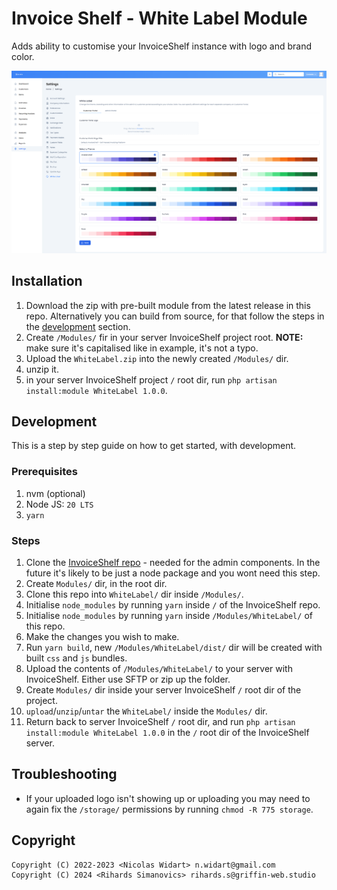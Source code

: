 # Invoice Shelf - White Label Module

Adds ability to customise your InvoiceShelf instance with logo and brand color.

![Preview of Invoice Shelf, White Label Settings page](./preview.png)

## Installation

1. Download the zip with pre-built module from the latest release in this repo. Alternatively you can build from source, for that follow the steps in the [development](#development) section.
2. Create `/Modules/` fir in your server InvoiceShelf project root. **NOTE:** make sure it's capitalised like in example, it's not a typo.
3. Upload the `WhiteLabel.zip` into the newly created `/Modules/` dir.
4. unzip it.
5. in your server InvoiceShelf project `/` root dir, run `php artisan install:module WhiteLabel 1.0.0`.

## Development

This is a step by step guide on how to get started, with development.

### Prerequisites

1. nvm (optional)
2. Node JS: `20 LTS`
3. `yarn`

### Steps

1. Clone the [InvoiceShelf repo](https://github.com/InvoiceShelf/InvoiceShelf) - needed for the admin components. In the future it's likely to be just a node package and you wont need this step.
2. Create `Modules/` dir, in the root dir.
3. Clone this repo into `WhiteLabel/` dir inside `/Modules/`.
4. Initialise `node_modules` by running `yarn` inside `/` of the InvoiceShelf repo.
5. Initialise `node_modules` by running `yarn` inside `/Modules/WhiteLabel/` of this repo.
6. Make the changes you wish to make.
7. Run `yarn build`, new `/Modules/WhiteLabel/dist/` dir will be created with built `css` and `js` bundles.
8. Upload the contents of `/Modules/WhiteLabel/` to your server with InvoiceShelf. Either use SFTP or zip up the folder.
9. Create `Modules/` dir inside your server InvoiceShelf `/` root dir of the project.
10. `upload`/`unzip`/`untar` the `WhiteLabel/` inside the `Modules/` dir.
11. Return back to server InvoiceShelf `/` root dir, and run `php artisan install:module WhiteLabel 1.0.0` in the `/` root dir of the InvoiceShelf server.

## Troubleshooting

- If your uploaded logo isn't showing up or uploading you may need to again fix the `/storage/` permissions by running `chmod -R 775 storage`.

## Copyright

    Copyright (C) 2022-2023 <Nicolas Widart> n.widart@gmail.com
    Copyright (C) 2024 <Rihards Simanovics> rihards.s@griffin-web.studio
